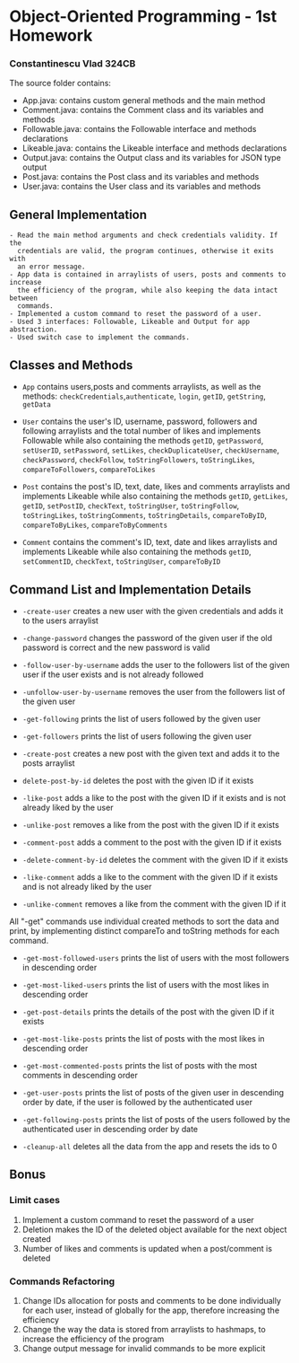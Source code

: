 # Object-Oriented Programming - 1st Homework

### Constantinescu Vlad 324CB

The source folder contains:

- App.java: contains custom general methods and the main method
- Comment.java: contains the Comment class and its variables and methods
- Followable.java: contains the Followable interface and methods declarations
- Likeable.java: contains the Likeable interface and methods declarations
- Output.java: contains the Output class and its variables for JSON type output
- Post.java: contains the Post class and its variables and methods
- User.java: contains the User class and its variables and methods

## General Implementation
```     
- Read the main method arguments and check credentials validity. If the
  credentials are valid, the program continues, otherwise it exits with
  an error message.
- App data is contained in arraylists of users, posts and comments to increase
  the efficiency of the program, while also keeping the data intact between
  commands.
- Implemented a custom command to reset the password of a user. 
- Used 3 interfaces: Followable, Likeable and Output for app abstraction.
- Used switch case to implement the commands.
```

## Classes and Methods

- `App` contains users,posts and comments arraylists, as well as the methods:
  `checkCredentials`,`authenticate`, `login`, `getID`, `getString`, `getData`


- `User` contains the user's ID, username, password, followers and following
  arraylists and the total number of likes and implements Followable while also
  containing the methods `getID`, `getPassword`, `setUserID`, `setPassword`,
  `setLikes`, `checkDuplicateUser`, `checkUsername`, `checkPassword`,
  `checkFollow`, `toStringFollowers`, `toStringLikes`, `compareToFollowers`,
  `compareToLikes`


- `Post` contains the post's ID, text, date, likes and comments arraylists and
  implements Likeable while also containing the methods `getID`, `getLikes`,
  `getID`, `setPostID`, `checkText`, `toStringUser`, `toStringFollow`,
  `toStringLikes`, `toStringComments`, `toStringDetails`, `compareToByID`,
  `compareToByLikes`, `compareToByComments`


- `Comment` contains the comment's ID, text, date and likes arraylists and
  implements Likeable while also containing the methods
  `getID`, `setCommentID`, `checkText`, `toStringUser`, `compareToByID`

## Command List and Implementation Details

- `-create-user` creates a new user with the given credentials and adds it to
  the users arraylist


- `-change-password` changes the password of the given user if the old password
  is correct and the new password is valid


- `-follow-user-by-username` adds the user to the followers list of the given
  user if the user exists and is not already followed


- `-unfollow-user-by-username` removes the user from the followers list of the
  given user


- `-get-following` prints the list of users followed by the given user


- `-get-followers` prints the list of users following the given user


- `-create-post` creates a new post with the given text and adds it to the
  posts arraylist


- `delete-post-by-id` deletes the post with the given ID if it exists


- `-like-post` adds a like to the post with the given ID if it exists and is
  not already liked by the user


- `-unlike-post` removes a like from the post with the given ID if it exists


- `-comment-post` adds a comment to the post with the given ID if it exists


- `-delete-comment-by-id` deletes the comment with the given ID if it exists


- `-like-comment` adds a like to the comment with the given ID if it exists and
  is not already liked by the user


- `-unlike-comment` removes a like from the comment with the given ID if it

All "-get" commands use individual created methods to sort the data and print,
by implementing distinct compareTo and toString methods for each command.

- `-get-most-followed-users` prints the list of users with the most followers
  in descending order


- `-get-most-liked-users` prints the list of users with the most likes in
  descending order


- `-get-post-details` prints the details of the post with the given ID if it
  exists


- `-get-most-like-posts` prints the list of posts with the most likes in
  descending order


- `-get-most-commented-posts` prints the list of posts with the most comments
  in descending order


- `-get-user-posts` prints the list of posts of the given user in descending
  order by date, if the user is followed by the authenticated user


- `-get-following-posts` prints the list of posts of the users followed by the
  authenticated user in descending order by date


- `-cleanup-all` deletes all the data from the app and resets the ids to 0

## Bonus

### Limit cases
1. Implement a custom command to reset the password of a user
2. Deletion makes the ID of the deleted object available for the next object
   created
3. Number of likes and comments is updated when a post/comment is deleted
### Commands Refactoring
1. Change IDs allocation for posts and comments to be done individually for each
   user, instead of globally for the app, therefore increasing the efficiency
2. Change the way the data is stored from arraylists to hashmaps, to increase
   the efficiency of the program
3. Change output message for invalid commands to be more explicit